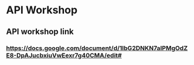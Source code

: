 # API Workshop

## API workshop link
### https://docs.google.com/document/d/1lbG2DNKN7aIPMgOdZE8-DpAJucbxiuVwEexr7g40CMA/edit#
